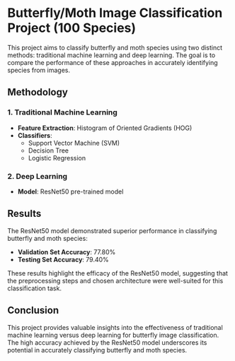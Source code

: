 # Butterfly/Moth Image Classification Project (100 Species)

This project aims to classify butterfly and moth species using two distinct methods: traditional machine learning and deep learning. The goal is to compare the performance of these approaches in accurately identifying species from images.

## Methodology

### 1. Traditional Machine Learning
- **Feature Extraction**: Histogram of Oriented Gradients (HOG)
- **Classifiers**: 
  - Support Vector Machine (SVM)
  - Decision Tree
  - Logistic Regression

### 2. Deep Learning
- **Model**: ResNet50 pre-trained model

## Results

The ResNet50 model demonstrated superior performance in classifying butterfly and moth species:

- **Validation Set Accuracy**: 77.80%
- **Testing Set Accuracy**: 79.40%

These results highlight the efficacy of the ResNet50 model, suggesting that the preprocessing steps and chosen architecture were well-suited for this classification task.

## Conclusion

This project provides valuable insights into the effectiveness of traditional machine learning versus deep learning for butterfly image classification. The high accuracy achieved by the ResNet50 model underscores its potential in accurately classifying butterfly and moth species.
